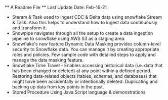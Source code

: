 ** A Readme File ** Last Update Date: Feb-16-21

- Steram & Task used to ingest CDC & Delta data using snowflake Stream & Task. Also this helps to understand how to ingest data continuously and transform it.
- Snowpipe navigates through all the setup to create a data ingestion pipeline to snowflake using AWS S3 as a staging area.
- Snowflake's new feature Dynamic Data Masking provides column-level security to Snowflake data. You can manage it by creating appropriate roles and policies. Few sample code with detailed steps to apply and manage the data masking feature.
- Snowflake Time Travel - Enables accessing historical data (i.e. data that has been changed or deleted) at any point within a defined period. Restoring data-related objects (tables, schemas, and databases) that might have been accidentally or intentionally deleted. Duplicating and backing up data from key points in the past.
- Stored Procedure Using Java Script language & demonstrations


